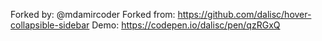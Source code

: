 Forked by: @mdamircoder
Forked from: https://github.com/dalisc/hover-collapsible-sidebar
Demo: https://codepen.io/dalisc/pen/qzRGxQ
